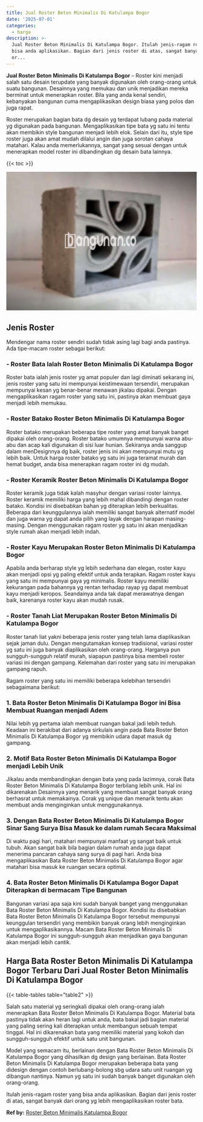 ```yaml
---
title: Jual Roster Beton Minimalis Di Katulampa Bogor
date: '2025-07-01'
categories:
  - harga
description: >-
  Jual Roster Beton Minimalis Di Katulampa Bogor. Itulah jenis-ragam roster yang
  bisa anda aplikasikan. Bagian dari jenis roster di atas, sangat banyak dari
  or...
---
```


**Jual Roster Beton Minimalis Di Katulampa Bogor** – Roster kini menjadi salah satu desain terupdate yang banyak digunakan oleh orang-orang untuk suatu bangunan. Desainnya yang memukau dan unik menjadikan mereka berminat untuk menerapkan roster. Bila yang anda kenal sendiri, kebanyakan bangunan cuma mengaplikasikan design biasa yang polos dan juga rapat.

Roster merupakan bagian bata dg desain yg terdapat lubang pada material yg digunakan pada bangunan. Mengaplikasikan tipe bata yg satu ini tentu akan membikin style bangunan menjadi lebih elok. Selain dari itu, style tipe roster juga akan amat mudah dilalui angin dan juga sorotan cahaya matahari. Kalau anda memerlukannya, sangat yang sesuai dengan untuk menerapkan model roster ini dibandingkan dg desain bata lainnya.

{{< toc >}}

![Jual Roster Beton Minimalis Di Katulampa Bogor](/images/bata-roster-minimalis-16.png)

## Jenis Roster

Mendengar nama roster sendiri sudah tidak asing lagi bagi anda pastinya. Ada tipe-macam roster sebagai berikut:

### \- Roster Bata Ialah Roster Beton Minimalis Di Katulampa Bogor

Roster bata ialah jenis roster yg amat populer dan lagi diminati sekarang ini, jenis roster yang satu ini mempunyai keistimewaan tersendiri, merupakan mempunyai kesan yg benar-benar menawan jikalau dipakai. Dengan mengaplikasikan ragam roster yang satu ini, pastinya akan membuat gaya menjadi lebih memukau.

### \- Roster Batako Roster Beton Minimalis Di Katulampa Bogor

Roster batako merupakan beberapa tipe roster yang amat banyak banget dipakai oleh orang-orang. Roster batako umumnya mempunyai warna abu-abu dan acap kali digunakan di sisi luar hunian. Sekiranya anda sanggup dalam menDesignnya dg baik, roster jenis ini akan mempunyai mutu yg lebih baik. Untuk harga roster batako yg satu ini juga teramat murah dan hemat budget, anda bisa menerapkan ragam roster ini dg mudah.

### \- Roster Keramik Roster Beton Minimalis Di Katulampa Bogor

Roster keramik juga tidak kalah masyhur dengan variasi roster lainnya. Roster keramik memiliki harga yang lebih mahal dibandingi dengan roster batako. Kondisi ini disebabkan bahan yg diterapkan lebih berkualitas. Beberapa dari keunggulannya ialah memiliki sangat banyak alternatif model dan juga warna yg dapat anda pilih yang layak dengan harapan masing-masing. Dengan menggunakan ragam roster yg satu ini akan menjadikan style rumah akan menjadi lebih indah.

### \- Roster Kayu Merupakan Roster Beton Minimalis Di Katulampa Bogor

Apabila anda berharap style yg lebih sederhana dan elegan, roster kayu akan menjadi opsi yg paling efektif untuk anda terapkan. Ragam roster kayu yang satu ini mempunyai gaya yg minimalis. Roster kayu memiliki kekurangan pada bahannya yg rentan terhadap rayap yg dapat membuat kayu menjadi keropos. Seandainya anda tak dapat merawatnya dengan baik, karenanya roster kayu akan mudah rusak.

### \- Roster Tanah Liat Merupakan Roster Beton Minimalis Di Katulampa Bogor

Roster tanah liat yakni beberapa jenis roster yang telah lama diaplikasikan sejak jaman dulu. Dengan mengutamakan konsep tradisional, variasi roster yg satu ini juga banyak diaplikasikan oleh orang-orang. Harganya pun sungguh-sungguh relatif murah, siapapun pastinya bisa membeli roster variasi ini dengan gampang. Kelemahan dari roster yang satu ini merupakan gampang rapuh.

Ragam roster yang satu ini memiliki beberapa kelebihan tersendiri sebagaimana berikut:

### 1\. Bata Roster Beton Minimalis Di Katulampa Bogor ini Bisa Membuat Ruangan menjadi Adem

Nilai lebih yg pertama ialah membuat ruangan bakal jadi lebih teduh. Keadaan ini berakibat dari adanya sirkulais angin pada Bata Roster Beton Minimalis Di Katulampa Bogor yg membikin udara dapat masuk dg gampang.

### 2\. Motif Bata Roster Beton Minimalis Di Katulampa Bogor menjadi Lebih Unik

Jikalau anda membandingkan dengan bata yang pada lazimnya, corak Bata Roster Beton Minimalis Di Katulampa Bogor terbilang lebih unik. Hal ini dikarenakan Desainnya yang menarik yang membuat sangat banyak orang berhasrat untuk memakainya. Corak yg unique dan menarik tentu akan membuat anda menginginkan untuk menggunakannya.

### 3\. Dengan Bata Roster Beton Minimalis Di Katulampa Bogor Sinar Sang Surya Bisa Masuk ke dalam rumah Secara Maksimal

Di waktu pagi hari, matahari mempunyai manfaat yg sangat baik untuk tubuh. Akan sangat baik bila bagian dalam rumah anda juga dapat menerima pancaran cahaya sang surya di pagi hari. Anda bisa mengaplikasikan Bata Roster Beton Minimalis Di Katulampa Bogor agar matahari bisa masuk ke ruangan secara optimal.

### 4\. Bata Roster Beton Minimalis Di Katulampa Bogor Dapat Diterapkan di bermacam Tipe Bangunan

Bangunan variasi apa saja kini sudah banyak banget yang menggunakan Bata Roster Beton Minimalis Di Katulampa Bogor. Kondisi itu disebabkan Bata Roster Beton Minimalis Di Katulampa Bogor tersebut mempunyai keunggulan tersendiri yang membikin banyak orang lebih menginginkan untuk mengaplikasikannya. Macam Bata Roster Beton Minimalis Di Katulampa Bogor ini sungguh-sungguh akan menjadikan gaya bangunan akan menjadi lebih cantik.

## Harga Bata Roster Beton Minimalis Di Katulampa Bogor Terbaru Dari Jual Roster Beton Minimalis Di Katulampa Bogor

{{< table-tables table="table2" >}}

Salah satu material yg seringkali dipakai oleh orang-orang ialah menerapkan Bata Roster Beton Minimalis Di Katulampa Bogor. Material bata pastinya tidak akan heran lagi untuk anda, bata bakal jadi bagian material yang paling sering kali diterapkan untuk membangun sebuah tempat tinggal. Hal ini dikarenakan bata yang memiliki material yang kokoh dan sungguh-sungguh efektif untuk satu unit bangunan.

Model yang semacam itu, berlainan dengan Bata Roster Beton Minimalis Di Katulampa Bogor yang dihasilkan dg design yang berlainan. Bata Roster Beton Minimalis Di Katulampa Bogor merupakan beberapa bata yang didesign dengan contoh berlubang-bolong sbg udara satu unit ruangan yg dibangun nantinya. Namun yg satu ini sudah banyak banget digunakan oleh orang-orang.

Itulah jenis-ragam roster yang bisa anda aplikasikan. Bagian dari jenis roster di atas, sangat banyak dari orang yg lebih mengaplikasikan roster bata.

**Ref by:** [Roster Beton Minimalis Katulampa Bogor](https://id.wikipedia.org/wiki/Roster)
